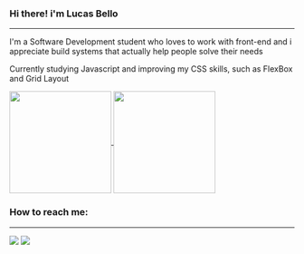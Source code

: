 ### Hi there! i'm Lucas Bello 
---
I'm a Software Development student who loves to work with front-end and i appreciate build systems that actually help people solve their needs 

Currently studying Javascript and improving my CSS skills, such as FlexBox and Grid Layout

  <a href="https://github.com/belloLucas">
  <img align="center" height="180em" src="https://github-readme-stats.vercel.app/api?username=belloLucas&show_icons=true&theme=tokyonight&include_all_commits=true&count_private=true"/>
  </a>
  <a href="https://github.com/belloLucas">
  <img align="center" height="180em" src="https://github-readme-stats.vercel.app/api/top-langs/?username=belloLucas&layout=compact&langs_count=7&theme=tokyonight"/>
  </a>




### How to reach me:
---
<div>
  <a href = "mailto:lucasbellodev@gmail.com"><img src="https://img.shields.io/badge/-Gmail-%23333?style=for-the-badge&logo=gmail&logoColor=white" target="_blank"></a>
  <a href="https://www.linkedin.com/in/lucas-bello/" target="_blank"><img src="https://img.shields.io/badge/-LinkedIn-%230077B5?style=for-the-badge&logo=linkedin&logoColor=white" target="_blank"></a> 
</div>
